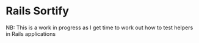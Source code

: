 # Rails Sortify

NB: This is a work in progress as I get time to work out how to test helpers in Rails applications
